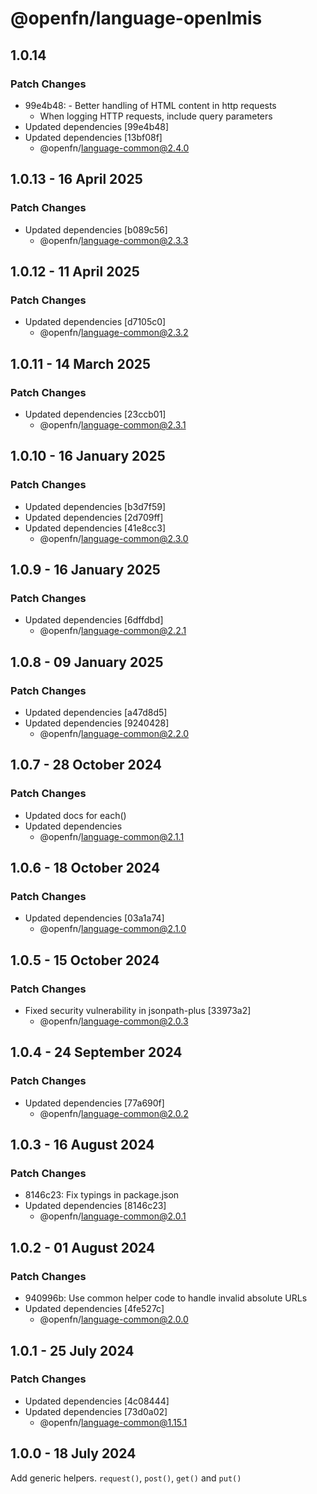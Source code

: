 # @openfn/language-openlmis

## 1.0.14

### Patch Changes

- 99e4b48: - Better handling of HTML content in http requests
  - When logging HTTP requests, include query parameters
- Updated dependencies [99e4b48]
- Updated dependencies [13bf08f]
  - @openfn/language-common@2.4.0

## 1.0.13 - 16 April 2025

### Patch Changes

- Updated dependencies \[b089c56]
  - @openfn/language-common@2.3.3

## 1.0.12 - 11 April 2025

### Patch Changes

- Updated dependencies \[d7105c0]
  - @openfn/language-common@2.3.2

## 1.0.11 - 14 March 2025

### Patch Changes

- Updated dependencies \[23ccb01]
  - @openfn/language-common@2.3.1

## 1.0.10 - 16 January 2025

### Patch Changes

- Updated dependencies \[b3d7f59]
- Updated dependencies \[2d709ff]
- Updated dependencies \[41e8cc3]
  - @openfn/language-common@2.3.0

## 1.0.9 - 16 January 2025

### Patch Changes

- Updated dependencies \[6dffdbd]
  - @openfn/language-common@2.2.1

## 1.0.8 - 09 January 2025

### Patch Changes

- Updated dependencies \[a47d8d5]
- Updated dependencies \[9240428]
  - @openfn/language-common@2.2.0

## 1.0.7 - 28 October 2024

### Patch Changes

- Updated docs for each()
- Updated dependencies
  - @openfn/language-common@2.1.1

## 1.0.6 - 18 October 2024

### Patch Changes

- Updated dependencies \[03a1a74]
  - @openfn/language-common@2.1.0

## 1.0.5 - 15 October 2024

### Patch Changes

- Fixed security vulnerability in jsonpath-plus \[33973a2]
  - @openfn/language-common@2.0.3

## 1.0.4 - 24 September 2024

### Patch Changes

- Updated dependencies \[77a690f]
  - @openfn/language-common@2.0.2

## 1.0.3 - 16 August 2024

### Patch Changes

- 8146c23: Fix typings in package.json
- Updated dependencies \[8146c23]
  - @openfn/language-common@2.0.1

## 1.0.2 - 01 August 2024

### Patch Changes

- 940996b: Use common helper code to handle invalid absolute URLs
- Updated dependencies \[4fe527c]
  - @openfn/language-common@2.0.0

## 1.0.1 - 25 July 2024

### Patch Changes

- Updated dependencies \[4c08444]
- Updated dependencies \[73d0a02]
  - @openfn/language-common@1.15.1

## 1.0.0 - 18 July 2024

Add generic helpers. `request()`, `post()`, `get()` and `put()`
